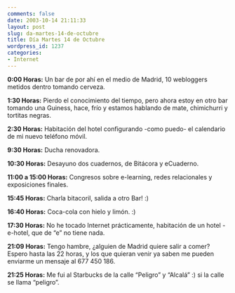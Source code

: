 ```yaml
---
comments: false
date: 2003-10-14 21:11:33
layout: post
slug: da-martes-14-de-octubre
title: Día Martes 14 de Octubre
wordpress_id: 1237
categories:
- Internet
---
```


**0:00 Horas:** Un bar de por ahí en el medio de Madrid, 10 webloggers metidos dentro tomando cerveza.





**1:30 Horas:** Pierdo el conocimiento del tiempo, pero ahora estoy en otro bar tomando una Guiness, hace, frío y estamos hablando de mate, chimichurri y tortitas negras.





**2:30 Horas:** Habitación del hotel configurando -como puedo- el calendario de mi nuevo teléfono móvil.





**9:30 Horas:** Ducha renovadora.





**10:30 Horas:** Desayuno dos cuadernos, de Bitácora y eCuaderno.





**11:00 a 15:00 Horas:** Congresos sobre e-learning, redes relacionales y exposiciones finales.





**15:45 Horas:** Charla bitacoril, salida a otro Bar! :)





**16:40 Horas:** Coca-cola con hielo y limón. :)





**17:30 Horas:** No he tocado Internet prácticamente, habitación de un hotel -e-hotel, que de “e” no tiene nada.





**21:09 Horas:** Tengo hambre, ¿alguien de Madrid quiere salir a comer? Espero hasta las 22 horas, y los que quieran venir ya saben me pueden enviarme un mensaje al 677 450 186.





**21:25 Horas:** Me fui al Starbucks de la calle “Peligro” y “Alcalá” :) si la calle se llama “peligro”.




 
